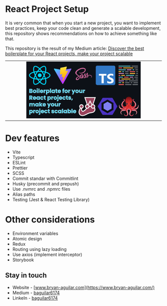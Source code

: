 # React Project Setup

It is very common that when you start a new project, you want to implement best practices, keep your code clean and generate a scalable development, this repository shows recommendations on how to achieve something like that.

This repository is the result of my Medium article: [Discover the best boilerplate for your React projects, make your project scalable](https://baguilar6174.medium.com/arquitectura-escalable-para-proyectos-de-react-ce8520071ca4)

<table>
  <tr>
    <td align="center" valign="center"><img src="./media/banner.png" width="75%"></td>
  </tr>
</table>

# Dev features

- Vite
- Typescript
- ESLint
- Prettier
- SCSS
- Commit standar with Commitlint
- Husky (precommit and prepush)
- Use .nvmrc and .npmrc files
- Alias paths
- Testing (Jest & React Testing Library)

# Other considerations

- Environment variables
- Atomic design
- Redux
- Routing using lazy loading
- Use axios (implement interceptor)
- Storybook

## Stay in touch

- Website - [www.bryan-aguilar.com](https://www.bryan-aguilar.com/)
- Medium - [baguilar6174](https://baguilar6174.medium.com/)
- LinkeIn - [baguilar6174](https://www.linkedin.com/in/baguilar6174)
